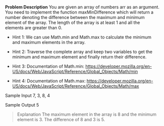 **Problem Description**
You are given an array of numbers arr as an argument. You need to implement the function maxMinDifference which will return a number denoting the difference between the maximum and minimum element of the array. The length of the array is at least 1 and all the elements are greater than 0.


- Hint 1: We can use Math.min and Math.max to calculate the minimum and maximum elements in the array.

- Hint 2: Traverse the complete array and keep two variables to get the minimum and maximum element and finally return their difference.

- Hint 3: Documentation of Math.min: https://developer.mozilla.org/en-US/docs/Web/JavaScript/Reference/Global_Objects/Math/min

- Hint 4: Documentation of Math.max: https://developer.mozilla.org/en-US/docs/Web/JavaScript/Reference/Global_Objects/Math/max


Sample Input
7, 3, 8, 4


Sample Output
5


> Explanation
The maximum element in the array is 8 and the minimum element is 3. The difference of 8 and 3 is 5.